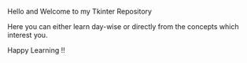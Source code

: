 Hello and Welcome to my Tkinter Repository

Here you can either learn day-wise or directly from the concepts which interest you.

Happy Learning !!
